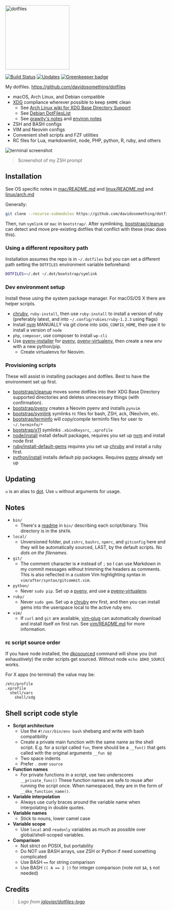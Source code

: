 <img alt="dotfiles" width="200" src="https://cdn.rawgit.com/davidosomething/dotfiles/master/meta/dotfiles-logo.png">

[![Build Status](https://travis-ci.org/davidosomething/dotfiles.svg?branch=dev)](https://travis-ci.org/davidosomething/dotfiles) [![Updates](https://pyup.io/repos/github/davidosomething/dotfiles/shield.svg)](https://pyup.io/repos/github/davidosomething/dotfiles/) [![Greenkeeper badge](https://badges.greenkeeper.io/davidosomething/dotfiles.svg)](https://greenkeeper.io/)

My dotfiles. <https://github.com/davidosomething/dotfiles>

- macOS, Arch Linux, and Debian compatible
- [XDG] compliance wherever possible to keep `$HOME` clean
    - See [Arch Linux wiki for XDG Base Directory Support]
    - See [Debian DotFilesList]
    - See [grawity's notes] and [environ notes]
- ZSH and BASH configs
- VIM and Neovim configs
- Convenient shell scripts and FZF utilities
- RC files for Lua, markdownlint, node, PHP, python, R, ruby, and others

![terminal screenshot][screenshot]
> Screenshot of my ZSH prompt

## Installation

See OS specific notes in [mac/README.md](mac/README.md) and
[linux/README.md](linux/README.md) and [linux/arch.md](linux/arch.md)

Generally:

```sh
git clone --recurse-submodules https://github.com/davidosomething/dotfiles ~/.dotfiles
```

Then, run `symlink` or `mac` in `bootstrap/`.
After symlinking, [bootstrap/cleanup](bootstrap/cleanup) can detect and move
pre-existing dotfiles that conflict with these (mac does this).

### Using a different repository path

Installation assumes the repo is in `~/.dotfiles` but you can set a different
path setting the `DOTFILES` environment variable beforehand:

```sh
DOTFILES=~/.dot ~/.dot/bootstrap/symlink
```

### Dev environment setup

Install these using the system package manager. For macOS/OS X there are helper
scripts.

- [chruby], `ruby-install`, then use `ruby-install` to install a version of
  ruby (preferably latest, and into `~/.config/rubies/ruby-1.2.3` using flags)
- Install [nvm] MANUALLY via git clone into
  `$XDG_CONFIG_HOME`, then use it to install a version of `node`
- `php`, `composer`, use composer to install `wp-cli`
- Use [pyenv-installer] for [pyenv], [pyenv-virtualenv], then create a new env
  with a new python/pip.
    - Create virtualenvs for Neovim.

### Provisioning scripts

These will assist in installing packages and dotfiles. Best to have the
environment set up first.

- [bootstrap/cleanup](bootstrap/cleanup) moves some dotfiles into their XDG
  Base Directory supported directories and deletes unnecessary things (with
  confirmation).
- [bootstrap/pyenv](bootstrap/pyenv) creates a Neovim pyenv and installs
  `pynvim`
- [bootstrap/symlink](bootstrap/symlink) symlinks rc files for bash, ZSH,
  ack, (Neo)vim, etc.
- [bootstrap/terminfo](bootstrap/terminfo) will copy/compile terminfo files
  for user to `~/.terminfo/*`
- [bootstrap/x11](bootstrap/x11) symlinks `.xbindkeysrc`, `.xprofile`
- [node/install](node/install) install default packages, requires you set up
  [nvm] and install node first
- [ruby/install-default-gems](ruby/install-default-gems) requires you set up
  [chruby] and install a ruby first.
- [python/install](python/install) installs default pip packages. Requires
  [pyenv] already set up

## Updating

`u` is an alias to [dot](bin/dot). Use `u` without arguments for usage.

## Notes

- `bin/`
    - There's a [readme](bin/README.md) in `bin/` describing each
      script/binary. This directory is in the `$PATH`.
- `local/`
    - Unversioned folder, put `zshrc`, `bashrc`, `npmrc`, and `gitconfig` here
      and they will be automatically sourced, LAST, by the default scripts. _No
      dots on the filenames._
- `git/`
    - The comment character is `#` instead of `;` so I can use Markdown
      in my commit messages without trimming the headers as comments. This is
      also reflected in a custom Vim highlighting syntax in
      `vim/after/syntax/gitcommit.vim`.
- `python/`
    - Never `sudo pip`. Set up a [pyenv], and use a [pyenv-virtualenv].
- `ruby/`
    - Never `sudo gem`. Set up a [chruby] env first, and then you can install
      gems into the userspace local to the active ruby env.
- `vim/`
    - If `curl` and `git` are available,
      [vim-plug](https://github.com/junegunn/vim-plug) can automatically
      download and install itself on first run. See
      [vim/README.md](vim/README.md) for more information.

### rc script source order

If you have node installed, the [dkosourced](bin/dkosourced) command will show
you (not exhaustively) the order scripts get sourced. Without node `echo
$DKO_SOURCE` works.

For X apps (no terminal) the value may be:

```text
/etc/profile
.xprofile
  shell/vars
    shell/xdg
```

## Shell script code style

- **Script architecture**
    - Use the `#!/usr/bin/env bash` shebang and write with bash compatibility
    - Create a private main function with the same name as the shell script.
      E.g. for a script called `fun`, there should be a `__fun()` that gets
      called with the original arguments `__fun $@`
    - Two space indents
    - Prefer `.` over `source`
- **Function names**
    - For private functions in a script, use two underscores `__private_func()`
      These function names are safe to reuse after running the script once. When
      namespaced, they are in the form of `__dko_function_name()`.
- **Variable interpolation**
    - Always use curly braces around the variable name when interpolating in
      double quotes.
- **Variable names**
    - Stick to nouns, lower camel case
- **Variable scope**
    - Use `local` and `readonly` variables as much as possible over
      global/shell-scoped variables.
- **Comparison**
    - Not strict on POSIX, but portability
    - Do NOT use BASH arrays, use ZSH or Python if need something complicated
    - Use BASH `==` for string comparison
    - Use BASH `(( A == 2 ))` for integer comparison (note not `$A`, `$` not
      needed)

## Credits

> _Logo from [jglovier/dotfiles-logo]_

[Arch Linux wiki for XDG Base Directory Support]: https://wiki.archlinux.org/index.php/XDG_Base_Directory_support
[Debian DotFilesList]: https://wiki.debian.org/DotFilesList
[Fira (Fura) Mono for Powerline]: https://github.com/powerline/fonts
[XDG]: https://standards.freedesktop.org/basedir-spec/basedir-spec-latest.html
[chruby]: https://github.com/postmodern/chruby
[environ notes]: https://github.com/grawity/dotfiles/blob/master/.environ.notes
[google shell style]: https://google.github.io/styleguide/shell.xml
[grawity's notes]: https://github.com/grawity/dotfiles/blob/master/.dotfiles.notes
[jglovier/dotfiles-logo]: https://github.com/jglovier/dotfiles-logo
[nvm]: https://github.com/nvm-sh/nvm
[pyenv-installer]: https://github.com/yyuu/pyenv-installer
[pyenv-virtualenv]: https://github.com/pyenv/pyenv-virtualenv
[pyenv]: https://github.com/pyenv/pyenv
[screenshot]: https://raw.githubusercontent.com/davidosomething/dotfiles/0f8a58661c3a3c111d9cc1332d5ab3962aaf1dd9/meta/terminal-potatopro.png
